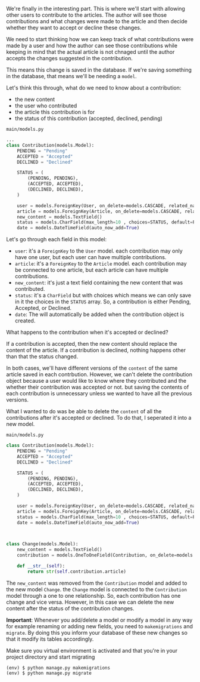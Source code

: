 We're finally in the interesting part. This is where we'll start with allowing other users to contribute to the articles. The author will see those contributions and what changes were made to the article and then decide whether they want to accept or decline these changes.

We need to start thinking how we can keep track of what contributions were made by a user and how the author can see those contributions while keeping in mind that the actual article is not chnaged until the author accepts the changes suggested in the contribution.

This means this change is saved in the database. If we're saving something in the database, that means we'll be needing a `model`. 

Let's think this through, what do we need to know about a contribution:
 * the new content
 * the user who contributed
 * the article this contribution is for
 * the status of this contribution (accepted, declined, pending)

`main/models.py`
```python
...
class Contribution(models.Model):
    PENDING = "Pending"
    ACCEPTED = "Accepted"
    DECLINED = "Declined"

    STATUS = (
        (PENDING, PENDING),
        (ACCEPTED, ACCEPTED),
        (DECLINED, DECLINED),
    )

    user = models.ForeignKey(User, on_delete=models.CASCADE, related_name="contributions")
    article = models.ForeignKey(Article, on_delete=models.CASCADE, related_name="contributions")
    new_content = models.TextField()
    status = models.CharField(max_length=10 , choices=STATUS, default=PENDING)
    date = models.DateTimeField(auto_now_add=True)
```

Let's go through each field in this model:
 * `user`: it's a `ForeignKey` to the `User` model. each contribution may only have one user, but each user can have multiple contributions.
 * `article`: it's a `ForeignKey` to the `Article` model. each contribution may be connected to one article, but each article can have multiple contributions.
 * `new_content`: it's just a text field containing the new content that was contributed.
 * `status`: it's a `CharField` but with choices which means we can only save in it the choices in the `STATUS` array. So, a contribution is either Pending, Accepted, or Declined.
 * `date`: The will automatically be added when the contribution object is created.

What happens to the contribution when it's accepted or declined?

If a contribution is accepted, then the new content should replace the content of the article.
If a contribution is declined, nothing happens other than that the status changed.

In both cases, we'll have different versions of the `content` of the same article saved in each contrbution. However, we can't delete the contribution object because a user would like to know where they contributed and the whether their contribution was accepted or not. but saving the contents of each contribution is unnecessary unless we wanted to have all the previous versions.

What I wanted to do was be able to delete the `content` of all the contributions after it's accepted or declined. To do that, I seperated it into a new model.

`main/models.py`
```python
class Contribution(models.Model):
    PENDING = "Pending"
    ACCEPTED = "Accepted"
    DECLINED = "Declined"

    STATUS = (
        (PENDING, PENDING),
        (ACCEPTED, ACCEPTED),
        (DECLINED, DECLINED),
    )

    user = models.ForeignKey(User, on_delete=models.CASCADE, related_name="contributions")
    article = models.ForeignKey(Article, on_delete=models.CASCADE, related_name="contributions")
    status = models.CharField(max_length=10 , choices=STATUS, default=PENDING)
    date = models.DateTimeField(auto_now_add=True)

    

class Change(models.Model):
    new_content = models.TextField()
    contribution = models.OneToOneField(Contribution, on_delete=models.CASCADE)

    def __str__(self):
        return str(self.contribution.article)
```

The `new_content` was removed from the `Contribution` model and added to the new model `Change`. the `Change` model is connected to the `Contribution` model through a one to one relationship. So, each contribution has one change and vice versa. However, in this case we can delete the new content after the status of the contribution changes.

**Important**: Whenever you add/delete a model or modify a model in any way for example renaming or adding new fields, you need to `makemigrations` and `migrate`. By doing this you inform your database of these new changes so that it modify its tables accordingly.

Make sure you virtual environment is activated and that you're in your project directory and start migrating
```
(env) $ python manage.py makemigrations
(env) $ python manage.py migrate
```